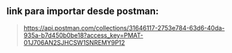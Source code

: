 ## link para importar desde postman:
> https://api.postman.com/collections/31646117-2753e784-63d6-40da-935a-b7d450b0be18?access_key=PMAT-01J706AN2SJHCSW1SNREMY9P12
